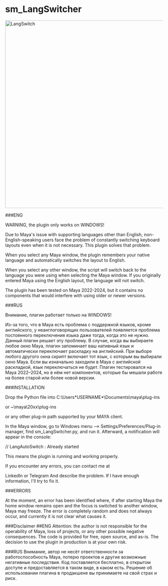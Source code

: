 # sm_LangSwitcher
<img width="600" height="600" alt="LangSwitch" src="https://github.com/user-attachments/assets/0af24fcc-fead-4d58-8d3a-20834920487e" />


###ENG

WARNING, the plugin only works on WINDOWS!

Due to Maya's issue with supporting languages other than English, non-English-speaking users face the problem of constantly switching keyboard layouts even when it is not necessary. This plugin solves that problem.

When you select any Maya window, the plugin remembers your native language and automatically switches the layout to English.

When you select any other window, the script will switch back to the language you were using when selecting the Maya window. If you originally entered Maya using the English layout, the language will not switch.

The plugin has been tested on Maya 2022-2024, but it contains no components that would interfere with using older or newer versions.



###RUS

Внимание, плагин работает только на WINDOWS!

Из-за того, что в Maya есть проблема с поддержкой языков, кроме английского, у неанглоговорящих пользователей появляется проблема постоянного переключения языка даже тогда, когда это не нужно.
Данный плагин решает эту проблему. В случае, когда вы выбираете любое окно Maya, плагин запоминает ваш нативный язык и автоматически переключает раскладку на английский.
При выборе любого другого окна скрипт включает тот язык, с которым вы выбирали окно Maya. Если вы изначально заходили в Maya с английской раскладкой, язык переключаться не будет.
Плагин тестировался на Maya 2022–2024, но в нём нет компонентов, которые бы мешали работе на более старой или более новой версии.




###INSTALLATION

Drop the Python file into C:\Users\*USERNAME*\Documents\maya\plug-ins

or ~\maya\20xx\plug-ins

or any other plug-in path supported by your MAYA client.

In the Maya window, go to Windows menu --> Settings/Preferences/Plug-in manager, find sm_LangSwitcher.py, and run it. Afterward, a notification will appear in the console:



// LangAutoSwitch : Already started

This means the plugin is running and working properly.

If you encounter any errors, you can contact me at

LinkedIn or Telegram Аnd describe the problem. If I have enough information, I'll try to fix it.




###ERRORS

At the moment, an error has been identified where, if after starting Maya the home window remains open and the focus is switched to another window, Maya may freeze. The error is completely random and does not always occur, and currently it is not clear what causes it.




###Disclaimer
##ENG
Attention: the author is not responsible for the operability of Maya, loss of projects, or any other possible negative consequences. The code is provided for free, open source, and as-is. The decision to use the plugin in production is at your own risk.

###RUS
Внимание, автор не несёт ответственности за работоспособность Maya, потерю проектов и другие возможные негативные последствия. Код поставляется бесплатно, в открытом доступе и предоставляется в таком виде, в каком есть. Решение об использовании плагина в продакшене вы принимаете на свой страх и риск.
